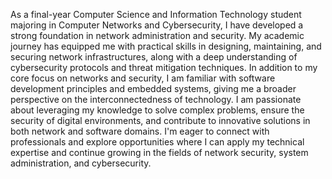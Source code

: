As a final-year Computer Science and Information Technology student majoring in Computer Networks and Cybersecurity, I have developed a strong foundation in network administration and security. 
My academic journey has equipped me with practical skills in designing, maintaining, and securing network infrastructures, along with a deep understanding of cybersecurity protocols and threat mitigation techniques.
In addition to my core focus on networks and security, I am familiar with software development principles and embedded systems, giving me a broader perspective on the interconnectedness of technology. 
I am passionate about leveraging my knowledge to solve complex problems, ensure the security of digital environments, and contribute to innovative solutions in both network and software domains.
I'm eager to connect with professionals and explore opportunities where I can apply my technical expertise and continue growing in the fields of network security, system administration, and cybersecurity.
